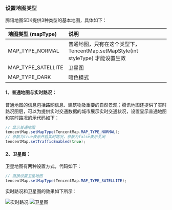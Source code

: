 ### 设置地图类型

腾讯地图SDK提供3种类型的基本地图，具体如下：

| 地图类型 \(mapType\) | 说明 |
| :--- | :--- |
| MAP\_TYPE\_NORMAL | 普通地图，只有在这个类型下，TencentMap.setMapStyle(int styleType) 才能设置生效 |
| MAP\_TYPE\_SATELLITE | 卫星图 |
| MAP\_TYPE\_DARK | 暗色模式 |

#### 1、普通地图与实时路况：

普通地图的信息包括路网信息、建筑物及重要的自然景观；腾讯地图还提供了实时路况图层，可以为提供实时交通数据的城市展示实时交通状况，设置显示普通地图和实时路况的示代码如下：

```java
// 显示普通地图
tencentMap.setMapType(TencentMap.MAP_TYPE_NORMAL);
// 参数为true表示开启实时路况，参数为false表示关闭
tencentMap.setTrafficEnabled(true);
```

#### 2、卫星图：

卫星地图有两种设置方式，代码如下：

```java
// 直接设置卫星地图
tencentMap.setMapType(TencentMap.MAP_TYPE_SATELLITE);
```

实时路况和卫星图的效果如下所示：

![实时路况](/show_map/images/traffic.png)
![卫星图](/show_map/images/satellite.png)